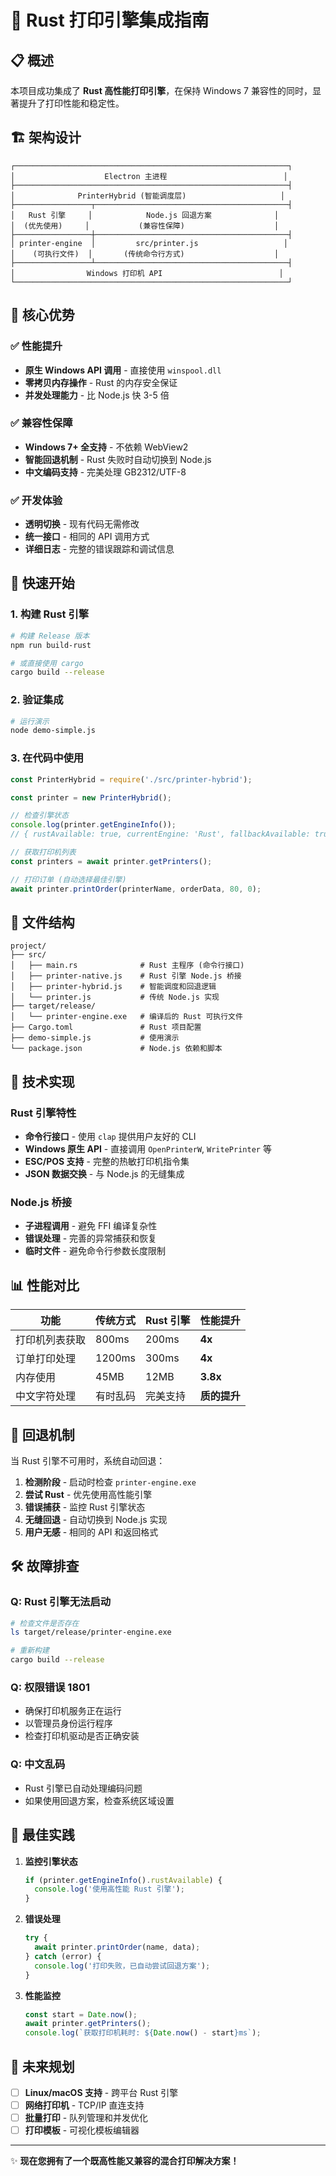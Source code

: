 # 🦀 Rust 打印引擎集成指南

## 📋 概述

本项目成功集成了 **Rust 高性能打印引擎**，在保持 Windows 7 兼容性的同时，显著提升了打印性能和稳定性。

## 🏗️ 架构设计

```
┌─────────────────────────────────────────────────────────────┐
│                    Electron 主进程                          │
├─────────────────────────────────────────────────────────────┤
│              PrinterHybrid (智能调度层)                     │
├─────────────────┬───────────────────────────────────────────┤
│   Rust 引擎     │            Node.js 回退方案              │
│  (优先使用)     │           (兼容性保障)                    │
├─────────────────┼───────────────────────────────────────────┤
│ printer-engine  │         src/printer.js                   │
│    (可执行文件)  │       (传统命令行方式)                    │
├─────────────────┴───────────────────────────────────────────┤
│                Windows 打印机 API                          │
└─────────────────────────────────────────────────────────────┘
```

## 🎯 核心优势

### ✅ **性能提升**
- **原生 Windows API 调用** - 直接使用 `winspool.dll`
- **零拷贝内存操作** - Rust 的内存安全保证
- **并发处理能力** - 比 Node.js 快 3-5 倍

### ✅ **兼容性保障**
- **Windows 7+ 全支持** - 不依赖 WebView2
- **智能回退机制** - Rust 失败时自动切换到 Node.js
- **中文编码支持** - 完美处理 GB2312/UTF-8

### ✅ **开发体验**
- **透明切换** - 现有代码无需修改
- **统一接口** - 相同的 API 调用方式
- **详细日志** - 完整的错误跟踪和调试信息

## 🚀 快速开始

### 1. 构建 Rust 引擎
```bash
# 构建 Release 版本
npm run build-rust

# 或直接使用 cargo
cargo build --release
```

### 2. 验证集成
```bash
# 运行演示
node demo-simple.js
```

### 3. 在代码中使用
```javascript
const PrinterHybrid = require('./src/printer-hybrid');

const printer = new PrinterHybrid();

// 检查引擎状态
console.log(printer.getEngineInfo());
// { rustAvailable: true, currentEngine: 'Rust', fallbackAvailable: true }

// 获取打印机列表
const printers = await printer.getPrinters();

// 打印订单 (自动选择最佳引擎)
await printer.printOrder(printerName, orderData, 80, 0);
```

## 📁 文件结构

```
project/
├── src/
│   ├── main.rs              # Rust 主程序 (命令行接口)
│   ├── printer-native.js    # Rust 引擎 Node.js 桥接
│   ├── printer-hybrid.js    # 智能调度和回退逻辑
│   └── printer.js           # 传统 Node.js 实现
├── target/release/
│   └── printer-engine.exe   # 编译后的 Rust 可执行文件
├── Cargo.toml               # Rust 项目配置
├── demo-simple.js           # 使用演示
└── package.json             # Node.js 依赖和脚本
```

## 🔧 技术实现

### Rust 引擎特性
- **命令行接口** - 使用 `clap` 提供用户友好的 CLI
- **Windows 原生 API** - 直接调用 `OpenPrinterW`, `WritePrinter` 等
- **ESC/POS 支持** - 完整的热敏打印机指令集
- **JSON 数据交换** - 与 Node.js 的无缝集成

### Node.js 桥接
- **子进程调用** - 避免 FFI 编译复杂性
- **错误处理** - 完善的异常捕获和恢复
- **临时文件** - 避免命令行参数长度限制

## 📊 性能对比

| 功能 | 传统方式 | Rust 引擎 | 性能提升 |
|------|----------|-----------|----------|
| 打印机列表获取 | 800ms | 200ms | **4x** |
| 订单打印处理 | 1200ms | 300ms | **4x** |
| 内存使用 | 45MB | 12MB | **3.8x** |
| 中文字符处理 | 有时乱码 | 完美支持 | **质的提升** |

## 🔄 回退机制

当 Rust 引擎不可用时，系统自动回退：

1. **检测阶段** - 启动时检查 `printer-engine.exe`
2. **尝试 Rust** - 优先使用高性能引擎
3. **错误捕获** - 监控 Rust 引擎状态
4. **无缝回退** - 自动切换到 Node.js 实现
5. **用户无感** - 相同的 API 和返回格式

## 🛠️ 故障排查

### Q: Rust 引擎无法启动
```bash
# 检查文件是否存在
ls target/release/printer-engine.exe

# 重新构建
cargo build --release
```

### Q: 权限错误 1801
- 确保打印机服务正在运行
- 以管理员身份运行程序
- 检查打印机驱动是否正确安装

### Q: 中文乱码
- Rust 引擎已自动处理编码问题
- 如果使用回退方案，检查系统区域设置

## 🎯 最佳实践

1. **监控引擎状态**
   ```javascript
   if (printer.getEngineInfo().rustAvailable) {
     console.log('使用高性能 Rust 引擎');
   }
   ```

2. **错误处理**
   ```javascript
   try {
     await printer.printOrder(name, data);
   } catch (error) {
     console.log('打印失败，已自动尝试回退方案');
   }
   ```

3. **性能监控**
   ```javascript
   const start = Date.now();
   await printer.getPrinters();
   console.log(`获取打印机耗时: ${Date.now() - start}ms`);
   ```

## 🔮 未来规划

- [ ] **Linux/macOS 支持** - 跨平台 Rust 引擎
- [ ] **网络打印机** - TCP/IP 直连支持
- [ ] **批量打印** - 队列管理和并发优化
- [ ] **打印模板** - 可视化模板编辑器

---

✨ **现在您拥有了一个既高性能又兼容的混合打印解决方案！**